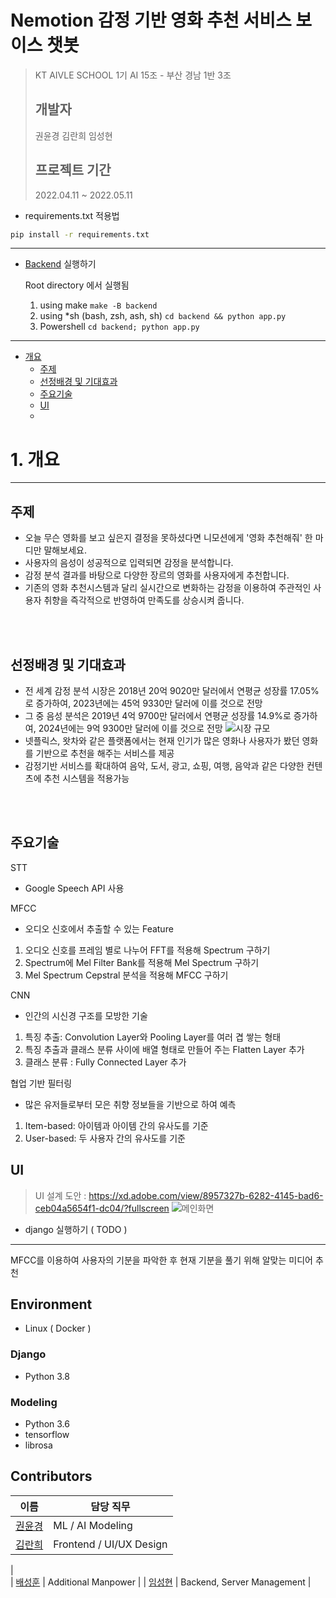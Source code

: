# Nemotion 감정 기반 영화 추천 서비스 보이스 챗봇
> KT AIVLE SCHOOL 1기 AI 15조 - 부산 경남 1반 3조
>
> ## 개발자
> 권윤경 김란희 임성현
>
> ## 프로젝트 기간
> 2022.04.11 ~ 2022.05.11

- requirements.txt 적용법

```bash
pip install -r requirements.txt
```
---
- [Backend](backend/) 실행하기

  Root directory 에서 실행됨

  1. using make `make -B backend`
  2. using *sh (bash, zsh, ash, sh) `cd backend && python app.py`
  3. Powershell `cd backend; python app.py`

---

- [개요](#1-개요)
    - [주제](#주제)
    - [선정배경 및 기대효과](#선정배경-및-기대효과)
    - [주요기술](#주요기술)
    - [UI](#UI)
    - 


# 1. 개요
---
## 주제
- 오늘 무슨 영화를 보고 싶은지 결정을 못하셨다면 니모션에게 '영화 추천해줘' 한 마디만 말해보세요.
- 사용자의 음성이 성공적으로 입력되면 감정을 분석합니다.
- 감정 분석 결과를 바탕으로 다양한 장르의 영화를 사용자에게 추천합니다.
- 기존의 영화 추천시스템과 달리 실시간으로 변화하는 감정을 이용하여 주관적인 사용자 취향을 즉각적으로 반영하여 만족도를 상승시켜 줍니다.
<br/>
<br/>

## 선정배경 및 기대효과
- 전 세계 감정 분석 시장은 2018년 20억 9020만 달러에서 연평균 성장률 17.05%로 증가하여, 2023년에는 45억 9330만 달러에 이를 것으로 전망
- 그 중 음성 분석은 2019년 4억 9700만 달러에서 연평균 성장률 14.9%로 증가하여, 2024년에는 9억 9300만 달러에 이를 것으로 전망
![시장 규모](https://user-images.githubusercontent.com/96163167/167738929-4742fbc3-0321-4df9-9d9f-2d038dd4e08e.jpg)
- 넷플릭스, 왓차와 같은 플랫폼에서는 현재 인기가 많은 영화나 사용자가 봤던 영화를 기반으로 추천을 해주는 서비스를 제공
- 감정기반 서비스를 확대하여 음악, 도서, 광고, 쇼핑, 여행, 음악과 같은 다양한 컨텐츠에 추천 시스템을 적용가능
<br/>
<br/>

## 주요기술
STT
 - Google Speech API 사용

MFCC
 - 오디오 신호에서 추출할 수 있는 Feature
 1. 오디오 신호를 프레임 별로 나누어 FFT를 적용해 Spectrum 구하기
 2. Spectrum에 Mel Filter Bank를 적용해 Mel Spectrum 구하기
 3. Mel Spectrum Cepstral 분석을 적용해 MFCC 구하기


CNN
 - 인간의 시신경 구조를 모방한 기술
 1. 특징 추출: Convolution Layer와 Pooling Layer를 여러 겹 쌓는 형태
 2. 특징 추출과 클래스 분류 사이에 배열 형태로 만들어 주는 Flatten Layer 추가
 3. 클래스 분류 : Fully Connected Layer 추가


협업 기반 필터링
 - 많은 유저들로부터 모은 취향 정보들을 기반으로 하여 예측
 1. Item-based: 아이템과 아이템 간의 유사도를 기준
 2. User-based: 두 사용자 간의 유사도를 기준

## UI
> UI 설계 도안 : https://xd.adobe.com/view/8957327b-6282-4145-bad6-ceb04a5654f1-dc04/?fullscreen
![메인화면](https://user-images.githubusercontent.com/96163167/167738410-f34e647d-6204-4872-ac94-06f42f450066.png)



- django 실행하기 ( TODO )


---

MFCC를 이용하여 사용자의 기분을 파악한 후 현재 기분을 풀기 위해 알맞는 미디어 추천

## Environment

- Linux ( Docker )

### Django

- Python 3.8

### Modeling

- Python 3.6
- tensorflow
- librosa

## Contributors

| 이름                                        | 담당 직무                              |
| ------------------------------------------- | -------------------------------------- |
| [권윤경](https://github.com/yoonkyeongkwon) | ML / AI Modeling                       |
| [김란희](https://github.com/doradorani)     | Frontend / UI/UX Design 
|         
| [배성훈](https://github.com/fish895623)     | Additional Manpower
|
| [임성현](https://github.com/dlatjdgus95)    | Backend, Server Management
|
